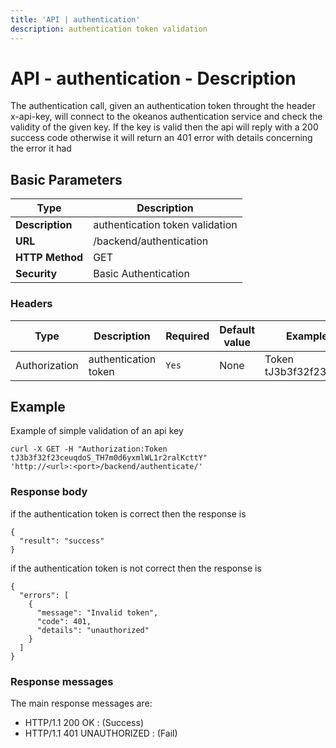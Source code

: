 ```yaml
---
title: 'API | authentication'
description: authentication token validation
---
```


# API - authentication - Description
The authentication call, given an authentication token throught the header x-api-key, will  connect to the okeanos authentication service and check the validity of the given key. If the key  is valid then the api will reply with a 200 success code otherwise it will return an 401 error with  details concerning the error it had

## Basic Parameters
|Type            | Description
|----------------|--------------------------
| **Description** | authentication token validation 
| **URL**         | /backend/authentication          
| **HTTP Method** | GET                              
| **Security**    | Basic Authentication            

### Headers

Type          | Description          | Required | Default value | Example value
------------- | -------------------- | -------- | ------------- | -------------------------------------------------
Authorization | authentication token | `Yes`    | None          | Token tJ3b3f32f23ceuqdoS_..

## Example
Example of simple validation of an api key

```
curl -X GET -H "Authorization:Token tJ3b3f32f23ceuqdoS_TH7m0d6yxmlWL1r2ralKcttY"
'http://<url>:<port>/backend/authenticate/'
```

### Response body
if the authentication token is correct then the response is

```
{
  "result": "success"
}
```

if the authentication token is not correct then the response is

```
{
  "errors": [
    {
      "message": "Invalid token",
      "code": 401,
      "details": "unauthorized"
    }
  ]
}
```

### Response messages
The main response messages are:

 - HTTP/1.1 200 OK : (Success)
 - HTTP/1.1 401 UNAUTHORIZED : (Fail)
